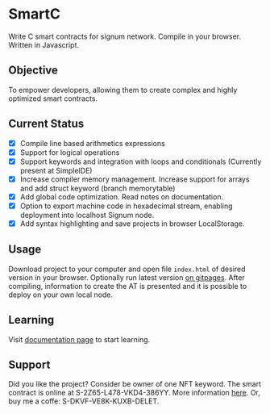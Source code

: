# SmartC
Write C smart contracts for signum network. Compile in your browser. Written in Javascript.

## Objective
To empower developers, allowing them to create complex and highly optimized smart contracts.

## Current Status
- [x] Compile line based arithmetics expressions 
- [x] Support for logical operations
- [X] Support keywords and integration with loops and conditionals (Currently present at SimpleIDE)
- [X] Increase compiler memory management. Increase support for arrays and add struct keyword (branch memorytable)
- [X] Add global code optimization. Read notes on documentation.
- [X] Option to export machine code in hexadecimal stream, enabling deployment into localhost Signum node.
- [X] Add syntax highlighting and save projects in browser LocalStorage.

## Usage
Download project to your computer and open file `index.html` of desired version in your browser. Optionally run latest version [on gitpages](https://deleterium.github.io/SmartC/v0.2/index.html). After compiling, information to create the AT is presented and it is possible to deploy on your own local node.

## Learning
Visit [documentation page](./docs/) to start learning.

## Support
Did you like the project? Consider be owner of one NFT keyword. The smart contract is online at S-2Z65-L478-VKD4-386YY. More information [here](https://deleterium.info/NFT/). Or, buy me a coffe: S-DKVF-VE8K-KUXB-DELET.
